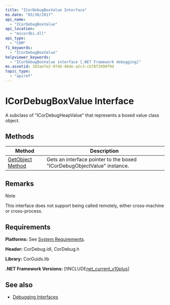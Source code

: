 ```yaml
---
title: "ICorDebugBoxValue Interface"
ms.date: "03/30/2017"
api_name: 
  - "ICorDebugBoxValue"
api_location: 
  - "mscordbi.dll"
api_type: 
  - "COM"
f1_keywords: 
  - "ICorDebugBoxValue"
helpviewer_keywords: 
  - "ICorDebugBoxValue interface [.NET Framework debugging]"
ms.assetid: 3d3ae7e2-97d4-46de-a2c3-cb78f3490f9d
topic_type: 
  - "apiref"
---
```

# ICorDebugBoxValue Interface

A subclass of "ICorDebugHeapValue" that represents a boxed value class object.  
  
## Methods  
  
|Method|Description|  
|------------|-----------------|  
|[GetObject Method](icordebugboxvalue-getobject-method.md)|Gets an interface pointer to the boxed "ICorDebugObjectValue" instance.|  
  
## Remarks  
  
> [!NOTE]
> This interface does not support being called remotely, either cross-machine or cross-process.  
  
## Requirements  
 **Platforms:** See [System Requirements](../../get-started/system-requirements.md).  
  
 **Header:** CorDebug.idl, CorDebug.h  
  
 **Library:** CorGuids.lib  
  
 **.NET Framework Versions:** [!INCLUDE[net_current_v10plus](../../../../includes/net-current-v10plus-md.md)]  
  
## See also

- [Debugging Interfaces](debugging-interfaces.md)
